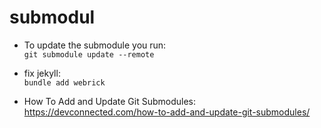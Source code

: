 # submodul

- To update the submodule you run:<br>
`git submodule update --remote`

- fix jekyll:<br>
`bundle add webrick`

- How To Add and Update Git Submodules:<br>
https://devconnected.com/how-to-add-and-update-git-submodules/
